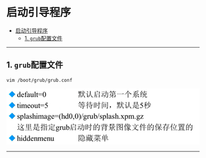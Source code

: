 # 启动引导程序

- [启动引导程序](#启动引导程序)
  - [1. `grub`配置文件](#1-grub配置文件)

---

## 1. `grub`配置文件

```Linux
vim /boot/grub/grub.conf
```

![配置文件](images/2023-09-06-19-36-55.png)

---
